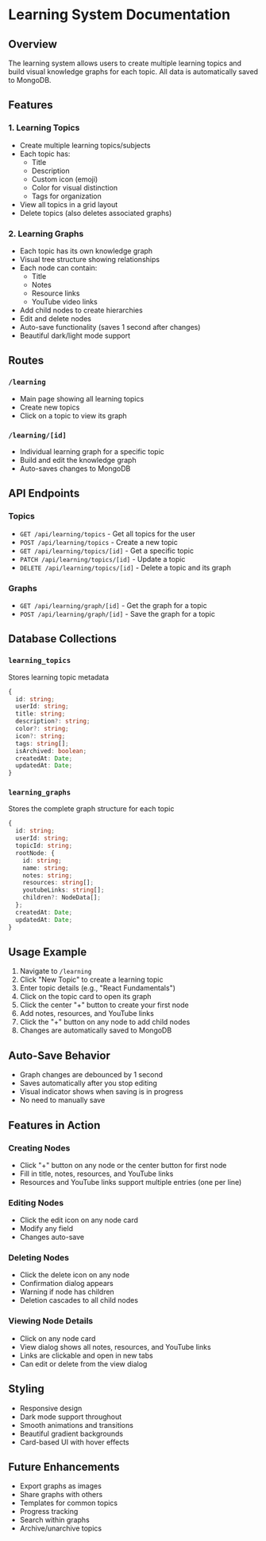 # Learning System Documentation

## Overview
The learning system allows users to create multiple learning topics and build visual knowledge graphs for each topic. All data is automatically saved to MongoDB.

## Features

### 1. Learning Topics
- Create multiple learning topics/subjects
- Each topic has:
  - Title
  - Description  
  - Custom icon (emoji)
  - Color for visual distinction
  - Tags for organization
- View all topics in a grid layout
- Delete topics (also deletes associated graphs)

### 2. Learning Graphs
- Each topic has its own knowledge graph
- Visual tree structure showing relationships
- Each node can contain:
  - Title
  - Notes
  - Resource links
  - YouTube video links
- Add child nodes to create hierarchies
- Edit and delete nodes
- Auto-save functionality (saves 1 second after changes)
- Beautiful dark/light mode support

## Routes

### `/learning`
- Main page showing all learning topics
- Create new topics
- Click on a topic to view its graph

### `/learning/[id]`
- Individual learning graph for a specific topic
- Build and edit the knowledge graph
- Auto-saves changes to MongoDB

## API Endpoints

### Topics
- `GET /api/learning/topics` - Get all topics for the user
- `POST /api/learning/topics` - Create a new topic
- `GET /api/learning/topics/[id]` - Get a specific topic
- `PATCH /api/learning/topics/[id]` - Update a topic
- `DELETE /api/learning/topics/[id]` - Delete a topic and its graph

### Graphs
- `GET /api/learning/graph/[id]` - Get the graph for a topic
- `POST /api/learning/graph/[id]` - Save the graph for a topic

## Database Collections

### `learning_topics`
Stores learning topic metadata
```typescript
{
  id: string;
  userId: string;
  title: string;
  description?: string;
  color?: string;
  icon?: string;
  tags: string[];
  isArchived: boolean;
  createdAt: Date;
  updatedAt: Date;
}
```

### `learning_graphs`
Stores the complete graph structure for each topic
```typescript
{
  id: string;
  userId: string;
  topicId: string;
  rootNode: {
    id: string;
    name: string;
    notes: string;
    resources: string[];
    youtubeLinks: string[];
    children?: NodeData[];
  };
  createdAt: Date;
  updatedAt: Date;
}
```

## Usage Example

1. Navigate to `/learning`
2. Click "New Topic" to create a learning topic
3. Enter topic details (e.g., "React Fundamentals")
4. Click on the topic card to open its graph
5. Click the center "+" button to create your first node
6. Add notes, resources, and YouTube links
7. Click the "+" button on any node to add child nodes
8. Changes are automatically saved to MongoDB

## Auto-Save Behavior

- Graph changes are debounced by 1 second
- Saves automatically after you stop editing
- Visual indicator shows when saving is in progress
- No need to manually save

## Features in Action

### Creating Nodes
- Click "+" button on any node or the center button for first node
- Fill in title, notes, resources, and YouTube links
- Resources and YouTube links support multiple entries (one per line)

### Editing Nodes
- Click the edit icon on any node card
- Modify any field
- Changes auto-save

### Deleting Nodes  
- Click the delete icon on any node
- Confirmation dialog appears
- Warning if node has children
- Deletion cascades to all child nodes

### Viewing Node Details
- Click on any node card
- View dialog shows all notes, resources, and YouTube links
- Links are clickable and open in new tabs
- Can edit or delete from the view dialog

## Styling
- Responsive design
- Dark mode support throughout
- Smooth animations and transitions
- Beautiful gradient backgrounds
- Card-based UI with hover effects

## Future Enhancements
- Export graphs as images
- Share graphs with others
- Templates for common topics
- Progress tracking
- Search within graphs
- Archive/unarchive topics
